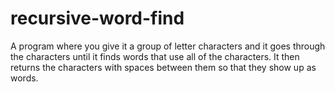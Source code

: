 # recursive-word-find
A program where you give it a group of letter characters and it goes through the characters until it finds words that use all of the characters. It then returns the characters with spaces between them so that they show up as words.
